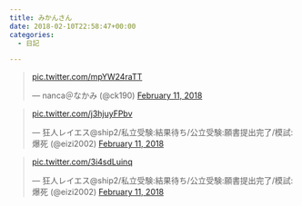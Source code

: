 ```yaml
---
title: みかんさん
date: 2018-02-10T22:58:47+00:00
categories:
  - 日記

---
```

<blockquote class="twitter-tweet" data-lang="en">
  <p dir="ltr" lang="und">
    <a href="https://t.co/mpYW24raTT">pic.twitter.com/mpYW24raTT</a>
  </p>
  
  <p>
    — nanca＠なかみ (@ck190) <a href="https://twitter.com/ck190/status/962525849504198656?ref_src=twsrc%5Etfw">February 11, 2018</a>
  </p>
</blockquote>

<blockquote class="twitter-tweet" data-lang="en">
  <p dir="ltr" lang="und">
    <a href="https://t.co/j3hjuyFPbv">pic.twitter.com/j3hjuyFPbv</a>
  </p>
  
  <p>
    — 狂人レイエス@ship2/私立受験:結果待ち/公立受験:願書提出完了/模試:爆死 (@eizi2002) <a href="https://twitter.com/eizi2002/status/962528440946638848?ref_src=twsrc%5Etfw">February 11, 2018</a>
  </p>
</blockquote>

<blockquote class="twitter-tweet" data-lang="en">
  <p dir="ltr" lang="und">
    <a href="https://t.co/3i4sdLuinq">pic.twitter.com/3i4sdLuinq</a>
  </p>
  
  <p>
    — 狂人レイエス@ship2/私立受験:結果待ち/公立受験:願書提出完了/模試:爆死 (@eizi2002) <a href="https://twitter.com/eizi2002/status/962529982743420928?ref_src=twsrc%5Etfw">February 11, 2018</a>
  </p>
</blockquote>